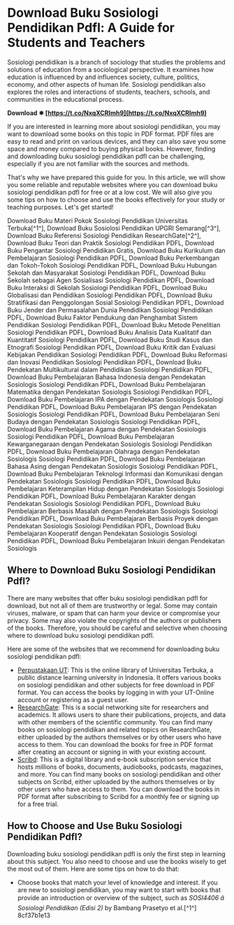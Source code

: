 # Download Buku Sosiologi Pendidikan Pdfl: A Guide for Students and Teachers
  
Sosiologi pendidikan is a branch of sociology that studies the problems and solutions of education from a sociological perspective. It examines how education is influenced by and influences society, culture, politics, economy, and other aspects of human life. Sosiologi pendidikan also explores the roles and interactions of students, teachers, schools, and communities in the educational process.
 
**Download ✵ [https://t.co/NxqXCRImh9](https://t.co/NxqXCRImh9)**


  
If you are interested in learning more about sosiologi pendidikan, you may want to download some books on this topic in PDF format. PDF files are easy to read and print on various devices, and they can also save you some space and money compared to buying physical books. However, finding and downloading buku sosiologi pendidikan pdfl can be challenging, especially if you are not familiar with the sources and methods.
  
That's why we have prepared this guide for you. In this article, we will show you some reliable and reputable websites where you can download buku sosiologi pendidikan pdfl for free or at a low cost. We will also give you some tips on how to choose and use the books effectively for your study or teaching purposes. Let's get started!
 
Download Buku Materi Pokok Sosiologi Pendidikan Universitas Terbuka[^1^],  Download Buku Sosiolosi Pendidikan UPGRI Semarang[^3^],  Download Buku Referensi Sosiologi Pendidikan ResearchGate[^2^],  Download Buku Teori dan Praktik Sosiologi Pendidikan PDFL,  Download Buku Pengantar Sosiologi Pendidikan Gratis,  Download Buku Kurikulum dan Pembelajaran Sosiologi Pendidikan PDFL,  Download Buku Perkembangan dan Tokoh-Tokoh Sosiologi Pendidikan PDFL,  Download Buku Hubungan Sekolah dan Masyarakat Sosiologi Pendidikan PDFL,  Download Buku Sekolah sebagai Agen Sosialisasi Sosiologi Pendidikan PDFL,  Download Buku Interaksi di Sekolah Sosiologi Pendidikan PDFL,  Download Buku Globalisasi dan Pendidikan Sosiologi Pendidikan PDFL,  Download Buku Stratifikasi dan Penggolongan Sosial Sosiologi Pendidikan PDFL,  Download Buku Jender dan Permasalahan Dunia Pendidikan Sosiologi Pendidikan PDFL,  Download Buku Faktor Pendukung dan Penghambat Sistem Pendidikan Sosiologi Pendidikan PDFL,  Download Buku Metode Penelitian Sosiologi Pendidikan PDFL,  Download Buku Analisis Data Kualitatif dan Kuantitatif Sosiologi Pendidikan PDFL,  Download Buku Studi Kasus dan Etnografi Sosiologi Pendidikan PDFL,  Download Buku Kritik dan Evaluasi Kebijakan Pendidikan Sosiologi Pendidikan PDFL,  Download Buku Reformasi dan Inovasi Pendidikan Sosiologi Pendidikan PDFL,  Download Buku Pendekatan Multikultural dalam Pendidikan Sosiologi Pendidikan PDFL,  Download Buku Pembelajaran Bahasa Indonesia dengan Pendekatan Sosiologis Sosiologi Pendidikan PDFL,  Download Buku Pembelajaran Matematika dengan Pendekatan Sosiologis Sosiologi Pendidikan PDFL,  Download Buku Pembelajaran IPA dengan Pendekatan Sosiologis Sosiologi Pendidikan PDFL,  Download Buku Pembelajaran IPS dengan Pendekatan Sosiologis Sosiologi Pendidikan PDFL,  Download Buku Pembelajaran Seni Budaya dengan Pendekatan Sosiologis Sosiologi Pendidikan PDFL,  Download Buku Pembelajaran Agama dengan Pendekatan Sosiologis Sosiologi Pendidikan PDFL,  Download Buku Pembelajaran Kewarganegaraan dengan Pendekatan Sosiologis Sosiologi Pendidikan PDFL,  Download Buku Pembelajaran Olahraga dengan Pendekatan Sosiologis Sosiologi Pendidikan PDFL,  Download Buku Pembelajaran Bahasa Asing dengan Pendekatan Sosiologis Sosiologi Pendidikan PDFL,  Download Buku Pembelajaran Teknologi Informasi dan Komunikasi dengan Pendekatan Sosiologis Sosiologi Pendidikan PDFL,  Download Buku Pembelajaran Keterampilan Hidup dengan Pendekatan Sosiologis Sosiologi Pendidikan PDFL,  Download Buku Pembelajaran Karakter dengan Pendekatan Sosiologis Sosiologi Pendidikan PDFL,  Download Buku Pembelajaran Berbasis Masalah dengan Pendekatan Sosiologis Sosiologi Pendidikan PDFL,  Download Buku Pembelajaran Berbasis Proyek dengan Pendekatan Sosiologis Sosiologi Pendidikan PDFL,  Download Buku Pembelajaran Kooperatif dengan Pendekatan Sosiologis Sosiologi Pendidikan PDFL,  Download Buku Pembelajaran Inkuiri dengan Pendekatan Sosiologis
  
## Where to Download Buku Sosiologi Pendidikan Pdfl?
  
There are many websites that offer buku sosiologi pendidikan pdfl for download, but not all of them are trustworthy or legal. Some may contain viruses, malware, or spam that can harm your device or compromise your privacy. Some may also violate the copyrights of the authors or publishers of the books. Therefore, you should be careful and selective when choosing where to download buku sosiologi pendidikan pdfl.
  
Here are some of the websites that we recommend for downloading buku sosiologi pendidikan pdfl:
  
- [Perpustakaan UT](https://pustaka.ut.ac.id/lib/sosi4406-sosiologi-pendidikan-edisi-2/): This is the online library of Universitas Terbuka, a public distance learning university in Indonesia. It offers various books on sosiologi pendidikan and other subjects for free download in PDF format. You can access the books by logging in with your UT-Online account or registering as a guest user.
- [ResearchGate](https://www.researchgate.net/publication/339016944_Buku_Sosiolosi_Pendidikan): This is a social networking site for researchers and academics. It allows users to share their publications, projects, and data with other members of the scientific community. You can find many books on sosiologi pendidikan and related topics on ResearchGate, either uploaded by the authors themselves or by other users who have access to them. You can download the books for free in PDF format after creating an account or signing in with your existing account.
- [Scribd](https://www.scribd.com/): This is a digital library and e-book subscription service that hosts millions of books, documents, audiobooks, podcasts, magazines, and more. You can find many books on sosiologi pendidikan and other subjects on Scribd, either uploaded by the authors themselves or by other users who have access to them. You can download the books in PDF format after subscribing to Scribd for a monthly fee or signing up for a free trial.

## How to Choose and Use Buku Sosiologi Pendidikan Pdfl?
  
Downloading buku sosiologi pendidikan pdfl is only the first step in learning about this subject. You also need to choose and use the books wisely to get the most out of them. Here are some tips on how to do that:

- Choose books that match your level of knowledge and interest. If you are new to sosiologi pendidikan, you may want to start with books that provide an introduction or overview of the subject, such as *SOSI4406 â Sosiologi Pendidikan (Edisi 2)* by Bambang Prasetyo et al.[^1^] 8cf37b1e13


